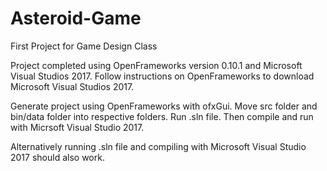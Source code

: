 # Asteroid-Game
First Project for Game Design Class

Project completed using OpenFrameworks version 0.10.1 and Microsoft Visual Studios 2017. Follow instructions on OpenFrameworks to download Microsoft Visual Studios 2017.

Generate project using OpenFrameworks with ofxGui. Move src folder and bin/data folder into respective folders. Run .sln file. Then compile and run with Micrsoft Visual Studio 2017.

Alternatively running .sln file and compiling with Microsoft Visual Studio 2017 should also work.

